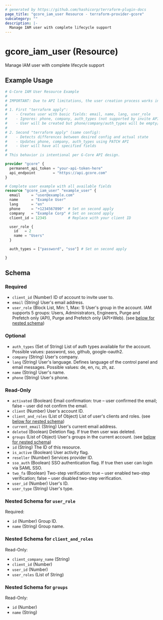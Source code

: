 ```yaml
---
# generated by https://github.com/hashicorp/terraform-plugin-docs
page_title: "gcore_iam_user Resource - terraform-provider-gcore"
subcategory: ""
description: |-
  Manage IAM user with complete lifecycle support
---
```


# gcore_iam_user (Resource)

Manage IAM user with complete lifecycle support

## Example Usage

```terraform
# G-Core IAM User Resource Example
#
# IMPORTANT: Due to API limitations, the user creation process works in two steps:
#
# 1. First "terraform apply":
#    - Creates user with basic fields: email, name, lang, user_role
#    - Ignores: phone, company, auth_types (not supported by invite API)
#    - User will be created but phone/company/auth_types will be empty/default
#
# 2. Second "terraform apply" (same config):
#    - Detects differences between desired config and actual state
#    - Updates phone, company, auth_types using PATCH API
#    - User will have all specified fields
#
# This behavior is intentional per G-Core API design.

provider "gcore" {
  permanent_api_token = "your-api-token-here"
  api_endpoint        = "https://api.gcore.com"
}

# Complete user example with all available fields
resource "gcore_iam_user" "example_user" {
  email     = "user@example.com"
  name      = "Example User"
  lang      = "en"
  phone     = "+1234567890"  # Set on second apply
  company   = "Example Corp" # Set on second apply
  client_id = 12345          # Replace with your client ID

  user_role {
    id   = 2
    name = "Users"
  }

  auth_types = ["password", "sso"] # Set on second apply

}
```

<!-- schema generated by tfplugindocs -->
## Schema

### Required

- `client_id` (Number) ID of account to invite user to.
- `email` (String) User's email address.
- `user_role` (Block List, Min: 1, Max: 1) User's group in the account. IAM supports 5 groups: Users, Administrators, Engineers, Purge and Prefetch only (API), Purge and Prefetch only (API+Web). (see [below for nested schema](#nestedblock--user_role))

### Optional

- `auth_types` (Set of String) List of auth types available for the account. Possible values: password, sso, github, google-oauth2.
- `company` (String) User's company.
- `lang` (String) User's language. Defines language of the control panel and email messages. Possible values: de, en, ru, zh, az.
- `name` (String) User's name.
- `phone` (String) User's phone.

### Read-Only

- `activated` (Boolean) Email confirmation: true – user confirmed the email; false – user did not confirm the email.
- `client` (Number) User's account ID.
- `client_and_roles` (List of Object) List of user's clients and roles. (see [below for nested schema](#nestedatt--client_and_roles))
- `current_email` (String) User's current email address.
- `deleted` (Boolean) Deletion flag. If true then user was deleted.
- `groups` (List of Object) User's groups in the current account. (see [below for nested schema](#nestedatt--groups))
- `id` (String) The ID of this resource.
- `is_active` (Boolean) User activity flag.
- `reseller` (Number) Services provider ID.
- `sso_auth` (Boolean) SSO authentication flag. If true then user can login via SAML SSO.
- `two_fa` (Boolean) Two-step verification: true – user enabled two-step verification; false – user disabled two-step verification.
- `user_id` (Number) User's ID.
- `user_type` (String) User's type.

<a id="nestedblock--user_role"></a>
### Nested Schema for `user_role`

Required:

- `id` (Number) Group ID.
- `name` (String) Group name.


<a id="nestedatt--client_and_roles"></a>
### Nested Schema for `client_and_roles`

Read-Only:

- `client_company_name` (String)
- `client_id` (Number)
- `user_id` (Number)
- `user_roles` (List of String)


<a id="nestedatt--groups"></a>
### Nested Schema for `groups`

Read-Only:

- `id` (Number)
- `name` (String)
